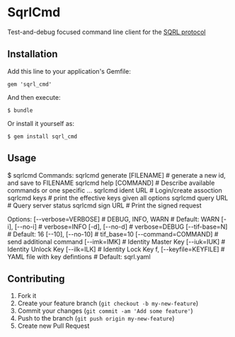 # SqrlCmd

Test-and-debug focused command line client for the [SQRL protocol](https://www.grc.com/sqrl/sqrl.htm)

## Installation

Add this line to your application's Gemfile:

    gem 'sqrl_cmd'

And then execute:

    $ bundle

Or install it yourself as:

    $ gem install sqrl_cmd

## Usage

$ sqrlcmd
Commands:
  sqrlcmd generate [FILENAME]  # generate a new id, and save to FILENAME
  sqrlcmd help [COMMAND]       # Describe available commands or one specific ...
  sqrlcmd ident URL            # Login/create assoction
  sqrlcmd keys                 # print the effective keys given all options
  sqrlcmd query URL            # Query server status
  sqrlcmd sign URL             # Print the signed request

Options:
      [--verbose=VERBOSE]  # DEBUG, INFO, WARN
                           # Default: WARN
      [-i], [--no-i]       # verbose=INFO
      [-d], [--no-d]       # verbose=DEBUG
      [--tif-base=N]       
                           # Default: 16
      [--10], [--no-10]    # tif_base=10
      [--command=COMMAND]  # send additional command
      [--imk=IMK]          # Identity Master Key
      [--iuk=IUK]          # Identity Unlock Key
      [--ilk=ILK]          # Identity Lock Key
  f, [--keyfile=KEYFILE]   # YAML file with key defintions
                           # Default: sqrl.yaml

## Contributing

1. Fork it
2. Create your feature branch (`git checkout -b my-new-feature`)
3. Commit your changes (`git commit -am 'Add some feature'`)
4. Push to the branch (`git push origin my-new-feature`)
5. Create new Pull Request

